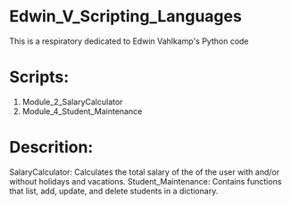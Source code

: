 # Edwin_V_Scripting_Languages

This is a respiratory dedicated to Edwin Vahlkamp's Python code 

# Scripts:
1. Module_2_SalaryCalculator
2. Module_4_Student_Maintenance

# Descrition:
SalaryCalculator:
    Calculates the total salary of the of the user with and/or without holidays and vacations.
 Student_Maintenance:
    Contains functions that list, add, update, and delete students in a dictionary.
